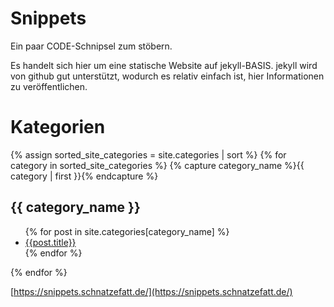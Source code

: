 # Snippets

Ein paar CODE-Schnipsel zum stöbern.

Es handelt sich hier um eine statische Website auf jekyll-BASIS. jekyll wird von github gut unterstützt, wodurch es relativ einfach ist, hier Informationen zu veröffentlichen.

# Kategorien

<!-- found here https://blog.webjeda.com/jekyll-categories/ -->

{% assign sorted_site_categories = site.categories | sort %}
{% for category in sorted_site_categories %}
{% capture category_name %}{{ category | first }}{% endcapture %}
## {{ category_name }}
<ul>
{% for post in site.categories[category_name] %}
<!-- - [{{post.title}}]({{ site.baseurl }}{{ post.url }}) -->
<li><a href="{{ site.baseurl }}{{ post.url }}?version={post.version}">{{post.title}}</a></li>
{% endfor %}
</ul>
{% endfor %}

[https://snippets.schnatzefatt.de/](https://snippets.schnatzefatt.de/)
